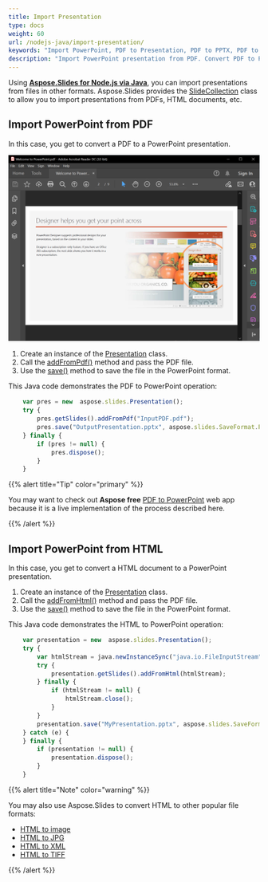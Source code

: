 ```yaml
---
title: Import Presentation
type: docs
weight: 60
url: /nodejs-java/import-presentation/
keywords: "Import PowerPoint, PDF to Presentation, PDF to PPTX, PDF to PPT, Java, Aspose.Slides for Node.js via Java"
description: "Import PowerPoint presentation from PDF. Convert PDF to PowerPoint"
---
```


Using [**Aspose.Slides for Node.js via Java**](https://products.aspose.com/slides/java/), you can import presentations from files in other formats. Aspose.Slides provides the [SlideCollection](https://reference.aspose.com/slides/nodejs-java/aspose.slides/slidecollection/) class to allow you to import presentations from PDFs, HTML documents, etc.

## **Import PowerPoint from PDF**

In this case, you get to convert a PDF to a PowerPoint presentation.

<img src="pdf-to-powerpoint.png" alt="pdf-to-powerpoint" style="zoom:50%;" />

1. Create an instance of the [Presentation](https://reference.aspose.com/slides/nodejs-java/aspose.slides/) class.
2. Call the [addFromPdf()](https://reference.aspose.com/slides/nodejs-java/aspose.slides/SlideCollection#addFromPdf-java.lang.String-) method and pass the PDF file.
3. Use the [save()](https://reference.aspose.com/slides/nodejs-java/aspose.slides/Presentation#save-java.lang.String-int-) method to save the file in the PowerPoint format.

This Java code demonstrates the PDF to PowerPoint operation:

```javascript
    var pres = new  aspose.slides.Presentation();
    try {
        pres.getSlides().addFromPdf("InputPDF.pdf");
        pres.save("OutputPresentation.pptx", aspose.slides.SaveFormat.Pptx);
    } finally {
        if (pres != null) {
            pres.dispose();
        }
    }
```

{{% alert  title="Tip" color="primary" %}} 

You may want to check out **Aspose free** [PDF to PowerPoint](https://products.aspose.app/slides/import/pdf-to-powerpoint) web app because it is a live implementation of the process described here. 

{{% /alert %}} 

## **Import PowerPoint from HTML**

In this case, you get to convert a HTML document to a PowerPoint presentation.

1. Create an instance of the [Presentation](https://reference.aspose.com/slides/nodejs-java/aspose.slides/) class.
2. Call the [addFromHtml()](https://reference.aspose.com/slides/nodejs-java/aspose.slides/slidecollection/#addFromHtml-java.io.InputStream-) method and pass the PDF file.
3. Use the [save()](https://reference.aspose.com/slides/nodejs-java/aspose.slides/Presentation#save-java.lang.String-int-) method to save the file in the PowerPoint format.

This Java code demonstrates the HTML to PowerPoint operation: 

```javascript
    var presentation = new  aspose.slides.Presentation();
    try {
        var htmlStream = java.newInstanceSync("java.io.FileInputStream", "page.html");
        try {
            presentation.getSlides().addFromHtml(htmlStream);
        } finally {
            if (htmlStream != null) {
                htmlStream.close();
            }
        }
        presentation.save("MyPresentation.pptx", aspose.slides.SaveFormat.Pptx);
    } catch (e) {
    } finally {
        if (presentation != null) {
            presentation.dispose();
        }
    }
```

{{% alert title="Note" color="warning" %}} 

You may also use Aspose.Slides to convert HTML to other popular file formats: 

* [HTML to image](https://products.aspose.com/slides/java/conversion/html-to-image/)
* [HTML to JPG](https://products.aspose.com/slides/java/conversion/html-to-jpg/)
* [HTML to XML](https://products.aspose.com/slides/java/conversion/html-to-xml/)
* [HTML to TIFF](https://products.aspose.com/slides/java/conversion/html-to-tiff/)

{{% /alert %}}
